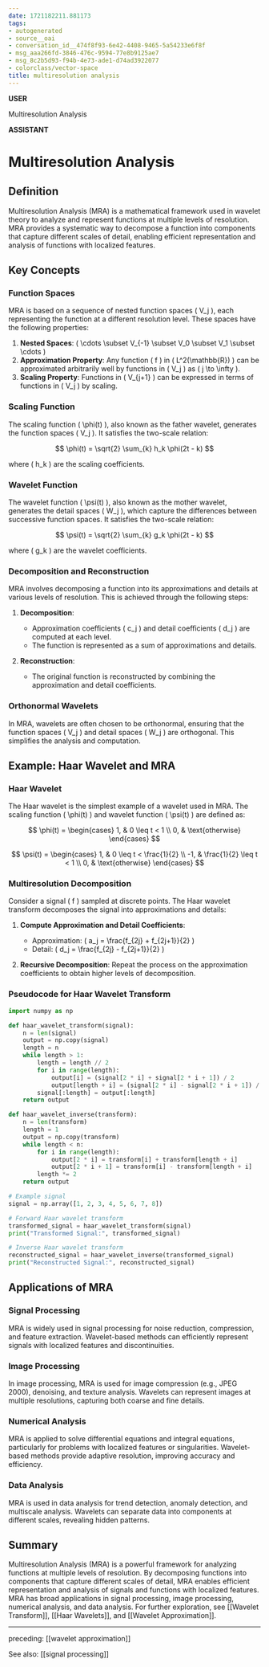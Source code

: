 ```yaml
---
date: 1721182211.881173
tags:
- autogenerated
- source__oai
- conversation_id__474f8f93-6e42-4408-9465-5a54233e6f8f
- msg_aaa266fd-3846-476c-9594-77e8b9125ae7
- msg_8c2b5d93-f94b-4e73-ade1-d74ad3922077
- colorclass/vector-space
title: multiresolution analysis
---
```


**USER**

Multiresolution Analysis


**ASSISTANT**

# Multiresolution Analysis

## Definition

Multiresolution Analysis (MRA) is a mathematical framework used in wavelet theory to analyze and represent functions at multiple levels of resolution. MRA provides a systematic way to decompose a function into components that capture different scales of detail, enabling efficient representation and analysis of functions with localized features.

## Key Concepts

### Function Spaces

MRA is based on a sequence of nested function spaces \( V_j \), each representing the function at a different resolution level. These spaces have the following properties:

1. **Nested Spaces**: \( \cdots \subset V_{-1} \subset V_0 \subset V_1 \subset \cdots \)
2. **Approximation Property**: Any function \( f \) in \( L^2(\mathbb{R}) \) can be approximated arbitrarily well by functions in \( V_j \) as \( j \to \infty \).
3. **Scaling Property**: Functions in \( V_{j+1} \) can be expressed in terms of functions in \( V_j \) by scaling.

### Scaling Function

The scaling function \( \phi(t) \), also known as the father wavelet, generates the function spaces \( V_j \). It satisfies the two-scale relation:

$$
\phi(t) = \sqrt{2} \sum_{k} h_k \phi(2t - k)
$$

where \( h_k \) are the scaling coefficients.

### Wavelet Function

The wavelet function \( \psi(t) \), also known as the mother wavelet, generates the detail spaces \( W_j \), which capture the differences between successive function spaces. It satisfies the two-scale relation:

$$
\psi(t) = \sqrt{2} \sum_{k} g_k \phi(2t - k)
$$

where \( g_k \) are the wavelet coefficients.

### Decomposition and Reconstruction

MRA involves decomposing a function into its approximations and details at various levels of resolution. This is achieved through the following steps:

1. **Decomposition**: 
   - Approximation coefficients \( c_j \) and detail coefficients \( d_j \) are computed at each level.
   - The function is represented as a sum of approximations and details.

2. **Reconstruction**:
   - The original function is reconstructed by combining the approximation and detail coefficients.

### Orthonormal Wavelets

In MRA, wavelets are often chosen to be orthonormal, ensuring that the function spaces \( V_j \) and detail spaces \( W_j \) are orthogonal. This simplifies the analysis and computation.

## Example: Haar Wavelet and MRA

### Haar Wavelet

The Haar wavelet is the simplest example of a wavelet used in MRA. The scaling function \( \phi(t) \) and wavelet function \( \psi(t) \) are defined as:

$$
\phi(t) = \begin{cases}
1, & 0 \leq t < 1 \\
0, & \text{otherwise}
\end{cases}
$$

$$
\psi(t) = \begin{cases}
1, & 0 \leq t < \frac{1}{2} \\
-1, & \frac{1}{2} \leq t < 1 \\
0, & \text{otherwise}
\end{cases}
$$

### Multiresolution Decomposition

Consider a signal \( f \) sampled at discrete points. The Haar wavelet transform decomposes the signal into approximations and details:

1. **Compute Approximation and Detail Coefficients**:
   - Approximation: \( a_j = \frac{f_{2j} + f_{2j+1}}{2} \)
   - Detail: \( d_j = \frac{f_{2j} - f_{2j+1}}{2} \)

2. **Recursive Decomposition**: Repeat the process on the approximation coefficients to obtain higher levels of decomposition.

### Pseudocode for Haar Wavelet Transform

```python
import numpy as np

def haar_wavelet_transform(signal):
    n = len(signal)
    output = np.copy(signal)
    length = n
    while length > 1:
        length = length // 2
        for i in range(length):
            output[i] = (signal[2 * i] + signal[2 * i + 1]) / 2
            output[length + i] = (signal[2 * i] - signal[2 * i + 1]) / 2
        signal[:length] = output[:length]
    return output

def haar_wavelet_inverse(transform):
    n = len(transform)
    length = 1
    output = np.copy(transform)
    while length < n:
        for i in range(length):
            output[2 * i] = transform[i] + transform[length + i]
            output[2 * i + 1] = transform[i] - transform[length + i]
        length *= 2
    return output

# Example signal
signal = np.array([1, 2, 3, 4, 5, 6, 7, 8])

# Forward Haar wavelet transform
transformed_signal = haar_wavelet_transform(signal)
print("Transformed Signal:", transformed_signal)

# Inverse Haar wavelet transform
reconstructed_signal = haar_wavelet_inverse(transformed_signal)
print("Reconstructed Signal:", reconstructed_signal)
```

## Applications of MRA

### Signal Processing

MRA is widely used in signal processing for noise reduction, compression, and feature extraction. Wavelet-based methods can efficiently represent signals with localized features and discontinuities.

### Image Processing

In image processing, MRA is used for image compression (e.g., JPEG 2000), denoising, and texture analysis. Wavelets can represent images at multiple resolutions, capturing both coarse and fine details.

### Numerical Analysis

MRA is applied to solve differential equations and integral equations, particularly for problems with localized features or singularities. Wavelet-based methods provide adaptive resolution, improving accuracy and efficiency.

### Data Analysis

MRA is used in data analysis for trend detection, anomaly detection, and multiscale analysis. Wavelets can separate data into components at different scales, revealing hidden patterns.

## Summary

Multiresolution Analysis (MRA) is a powerful framework for analyzing functions at multiple levels of resolution. By decomposing functions into components that capture different scales of detail, MRA enables efficient representation and analysis of signals and functions with localized features. MRA has broad applications in signal processing, image processing, numerical analysis, and data analysis. For further exploration, see [[Wavelet Transform]], [[Haar Wavelets]], and [[Wavelet Approximation]].


---

preceding: [[wavelet approximation]]

See also: [[signal processing]]